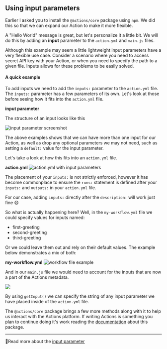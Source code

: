 ## Using input parameters

Earlier I asked you to install the `@actions/core` package using `npm`.  We did this so that we can expand our Action to make it more flexible.

A "Hello World" message is great, but let's personalize it a little bit.  We will do this by adding an **input** parameter to the `action.yml` and `main.js` files.

Although this example may seem a little lightweight input parameters have a very flexible use case.  Consider a scenario where you need to access secret API key with your Action, or when you need to specify the path to a given file.  Inputs allows for these problems to be easily solved.

#### A quick example

To add inputs we need to add the `inputs:` parameter to the `action.yml` file.  The `inputs:` parameter has a few parameters of its own.  Let's look at those before seeing how it fits into the `action.yml` file.

**input parameter**

The structure of an input looks like this

![input parameter screenshot](https://i.imgur.com/qgtZL6x.png)


The above examples shows that we can have more than one input for our Action, as well as drop any optional parameters we may not need, such as setting a `default:` value for the input parameter.

Let's take a look at how this fits into an `action.yml` file.

**action.yml**
![action.yml with input parameters](https://i.imgur.com/dRzUFS0.png)

The placement of your `inputs:` is not strictly enforced, however it has become commonplace to ensure the `runs:` statement is defined after your `inputs:` and `outputs:` in your `action.yml` file.

For our case, adding `inputs:` directly after the `description:` will work just fine 😄

So what is actually happening here?  Well, in the `my-workflow.yml` file we could specify values for inputs named:

- first-greeting
- second-greeting
- third-greeting

Or we could leave them out and rely on their default values.  The example below demonstrates a mix of both:

**my-workflow.yml**
![workflow file example](https://i.imgur.com/d8iWVHa.png)

And in our `main.js` file we would need to account for the inputs that are now a part of the Actions metadata.

![](https://i.imgur.com/IF7w5th.png)

By using `getInput()` we can specify the string of any input parameter we have placed inside of the `action.yml` file.

The `@actions/core` package brings a few more methods along with it to help us interact with the Actions platform.  If writing Actions is something you plan to continue doing it's work reading the [documentation](https://github.com/actions/toolkit/tree/master/packages/core) about this package.

---

📖Read more about the [input parameter](https://help.github.com/en/actions/automating-your-workflow-with-github-actions/metadata-syntax-for-github-actions#inputs)